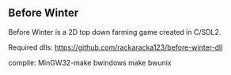 ## Before Winter

Before Winter is a 2D top down farming game created in C/SDL2.

Required dlls: https://github.com/rackaracka123/before-winter-dll

compile:
MinGW32-make bwindows
make bwunix
